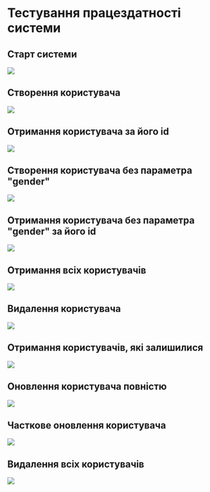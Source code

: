 # Тестування працездатності системи

## Старт системи

<img src="./images/start.png"/>

## Створення користувача

<img src="./images/addUser.jpg"/>

## Отримання користувача за його id

<img src="./images/getUser.jpg"/>

## Створення користувача без параметра "gender"

<img src="./images/addUserWithoutGender.jpg"/>

## Отримання користувача  без параметра "gender" за його id

<img src="./images/getUserWithoutGender.jpg"/>

## Отримання всіх користувачів

<img src="./images/getAllUsers.jpg"/>

## Видалення користувача

<img src="./images/deleteUser.jpg"/>

## Отримання користувачів, які залишилися

<img src="./images/getRemainingUsers.jpg"/>

## Оновлення користувача повністю

<img src="./images/updateFullyUser.jpg"/>

## Часткове оновлення користувача

<img src="./images/updatePartOfUser.jpg"/>

## Видалення всіх користувачів

<img src="./images/deleteAllUsers.jpg"/>

